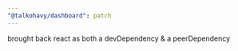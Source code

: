 ```yaml
---
"@talkohavy/dashboard": patch
---
```


brought back react as both a devDependency & a peerDependency
